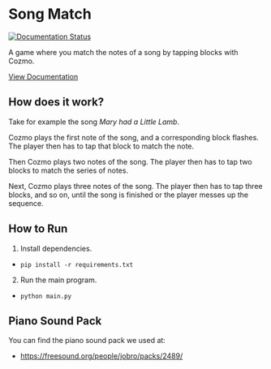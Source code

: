 # Song Match

[![Documentation Status](https://readthedocs.org/projects/cozmo-song-match/badge/?version=latest)](http://cozmo-song-match.readthedocs.io/en/latest/?badge=latest)

A game where you match the notes of a song by tapping blocks with Cozmo.

[View Documentation](http://cozmo-song-match.readthedocs.io/en/latest/)

## How does it work?
Take for example the song *Mary had a Little Lamb*.

Cozmo plays the first note of the song, and a corresponding block flashes.
The player then has to tap that block to match the note.

Then Cozmo plays two notes of the song.
The player then has to tap two blocks to match the series of notes.

Next, Cozmo plays three notes of the song.
The player then has to tap three blocks, and so on, until the song is finished or the player messes up the sequence.

## How to Run
1. Install dependencies.
  * `pip install -r requirements.txt`

2. Run the main program.
  * `python main.py`

## Piano Sound Pack
You can find the piano sound pack we used at:
* https://freesound.org/people/jobro/packs/2489/